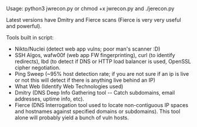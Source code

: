 Usage: python3 jwrecon.py 
or
chmod +x jwrecon.py and ./jerecon.py

Latest versions have Dmitry and Fierce scans (Fierce is very very useful and powerful).

Tools built in script:
- Nikto/Nuclei (detect web app vulns; poor man's scanner :D)
- SSH Algos, wafw00f (web app FW fingerprinting), curl (to identify redirects), lbd (to detect if DNS or HTTP load balancer is used, OpenSSL cipher negotiation.
- Ping Sweep (~95% host detection rate; if you are not sure if an ip is live or not this will detect if there is anything live behind an IP)
- What Web (Identify Web Technologies used)
- Dmitry (DNS  Deep Info Gathering tool -- Catch subdomains, email addresses, uptime info, etc).
- Fierce (DNS Interrogation tool used to locate non-contiguous IP spaces and hostnames against specified domains or subdomains).  This tool alone will probably yield a bunch of vuln hosts.

